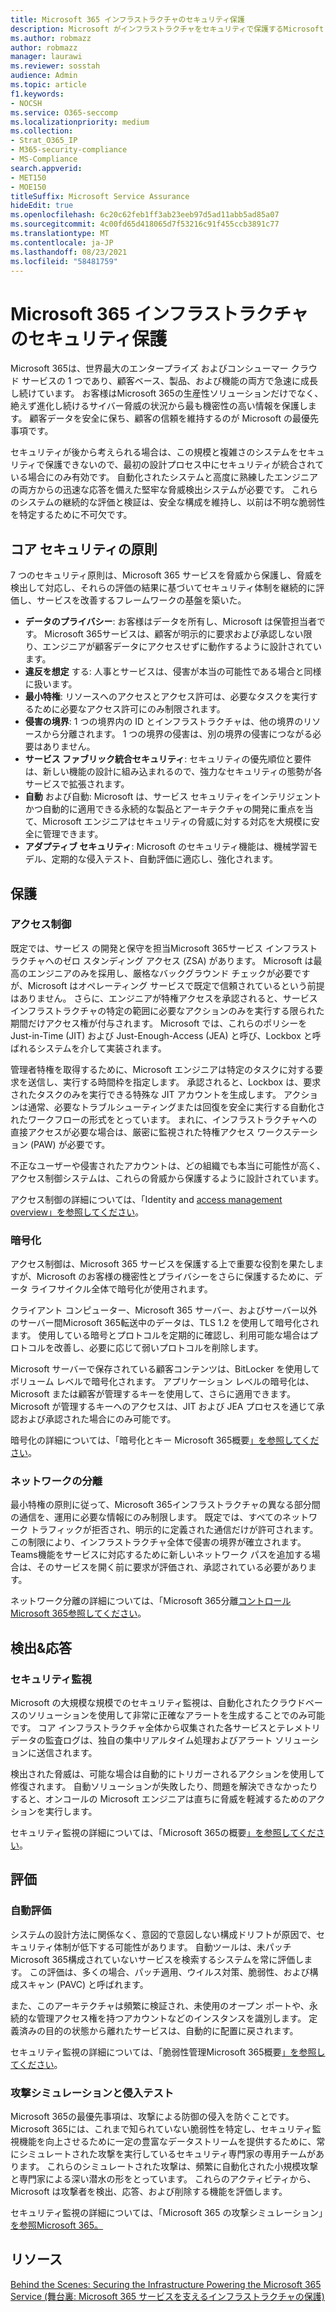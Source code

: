 ```yaml
---
title: Microsoft 365 インフラストラクチャのセキュリティ保護
description: Microsoft がインフラストラクチャをセキュリティで保護するMicrosoft 365説明します。
ms.author: robmazz
author: robmazz
manager: laurawi
ms.reviewer: sosstah
audience: Admin
ms.topic: article
f1.keywords:
- NOCSH
ms.service: O365-seccomp
ms.localizationpriority: medium
ms.collection:
- Strat_O365_IP
- M365-security-compliance
- MS-Compliance
search.appverid:
- MET150
- MOE150
titleSuffix: Microsoft Service Assurance
hideEdit: true
ms.openlocfilehash: 6c20c62feb1ff3ab23eeb97d5ad11abb5ad85a07
ms.sourcegitcommit: 4c00fd65d418065d7f53216c91f455ccb3891c77
ms.translationtype: MT
ms.contentlocale: ja-JP
ms.lasthandoff: 08/23/2021
ms.locfileid: "58481759"
---
```

# <a name="securing-the-microsoft-365-infrastructure"></a>Microsoft 365 インフラストラクチャのセキュリティ保護

Microsoft 365は、世界最大のエンタープライズ およびコンシューマー クラウド サービスの 1 つであり、顧客ベース、製品、および機能の両方で急速に成長し続けています。 お客様はMicrosoft 365の生産性ソリューションだけでなく、絶えず進化し続けるサイバー脅威の状況から最も機密性の高い情報を保護します。 顧客データを安全に保ち、顧客の信頼を維持するのが Microsoft の最優先事項です。

セキュリティが後から考えられる場合は、この規模と複雑さのシステムをセキュリティで保護できないので、最初の設計プロセス中にセキュリティが統合されている場合にのみ有効です。 自動化されたシステムと高度に熟練したエンジニアの両方からの迅速な応答を備えた堅牢な脅威検出システムが必要です。 これらのシステムの継続的な評価と検証は、安全な構成を維持し、以前は不明な脆弱性を特定するために不可欠です。

## <a name="core-security-principles"></a>コア セキュリティの原則

7 つのセキュリティ原則は、Microsoft 365 サービスを脅威から保護し、脅威を検出して対応し、それらの評価の結果に基づいてセキュリティ体制を継続的に評価し、サービスを改善するフレームワークの基盤を築いた。 

- **データのプライバシー**: お客様はデータを所有し、Microsoft は保管担当者です。 Microsoft 365サービスは、顧客が明示的に要求および承認しない限り、エンジニアが顧客データにアクセスせずに動作するように設計されています。
- **違反を想定** する: 人事とサービスは、侵害が本当の可能性である場合と同様に扱います。
- **最小特権**: リソースへのアクセスとアクセス許可は、必要なタスクを実行するために必要なアクセス許可にのみ制限されます。
- **侵害の境界**: 1 つの境界内の ID とインフラストラクチャは、他の境界のリソースから分離されます。 1 つの境界の侵害は、別の境界の侵害につながる必要はありません。
- **サービス ファブリック統合セキュリティ**: セキュリティの優先順位と要件は、新しい機能の設計に組み込まれるので、強力なセキュリティの態勢が各サービスで拡張されます。
- **自動** および自動: Microsoft は、サービス セキュリティをインテリジェントかつ自動的に適用できる永続的な製品とアーキテクチャの開発に重点を当て、Microsoft エンジニアはセキュリティの脅威に対する対応を大規模に安全に管理できます。
- **アダプティブ セキュリティ**: Microsoft のセキュリティ機能は、機械学習モデル、定期的な侵入テスト、自動評価に適応し、強化されます。

## <a name="protection"></a>保護

### <a name="access-control"></a>アクセス制御

既定では、サービス の開発と保守を担当Microsoft 365サービス インフラストラクチャへのゼロ スタンディング アクセス (ZSA) があります。 Microsoft は最高のエンジニアのみを採用し、厳格なバックグラウンド チェックが必要ですが、Microsoft はオペレーティング サービスで既定で信頼されているという前提はありません。 さらに、エンジニアが特権アクセスを承認されると、サービス インフラストラクチャの特定の範囲に必要なアクションのみを実行する限られた期間だけアクセス権が付与されます。 Microsoft では、これらのポリシーを Just-in-Time (JIT) および Just-Enough-Access (JEA) と呼び、Lockbox と呼ばれるシステムを介して実装されます。

管理者特権を取得するために、Microsoft エンジニアは特定のタスクに対する要求を送信し、実行する時間枠を指定します。 承認されると、Lockbox は、要求されたタスクのみを実行できる特殊な JIT アカウントを生成します。 アクションは通常、必要なトラブルシューティングまたは回復を安全に実行する自動化されたワークフローの形式をとっています。 まれに、インフラストラクチャへの直接アクセスが必要な場合は、厳密に監視された特権アクセス ワークステーション (PAW) が必要です。

不正なユーザーや侵害されたアカウントは、どの組織でも本当に可能性が高く、アクセス制御システムは、これらの脅威から保護するように設計されています。

アクセス制御の詳細については、「Identity and [access management overview」を参照してください](assurance-identity-and-access-management.md)。

### <a name="encryption"></a>暗号化

アクセス制御は、Microsoft 365 サービスを保護する上で重要な役割を果たしますが、Microsoft のお客様の機密性とプライバシーをさらに保護するために、データ ライフサイクル全体で暗号化が使用されます。

クライアント コンピューター、Microsoft 365 サーバー、およびサーバー以外のサーバー間Microsoft 365転送中のデータは、TLS 1.2 を使用して暗号化されます。 使用している暗号とプロトコルを定期的に確認し、利用可能な場合はプロトコルを改善し、必要に応じて弱いプロトコルを削除します。

Microsoft サーバーで保存されている顧客コンテンツは、BitLocker を使用してボリューム レベルで暗号化されます。 アプリケーション レベルの暗号化は、Microsoft または顧客が管理するキーを使用して、さらに適用できます。 Microsoft が管理するキーへのアクセスは、JIT および JEA プロセスを通じて承認および承認された場合にのみ可能です。

暗号化の詳細については、「暗号化とキー Microsoft 365概要[」を参照してください](assurance-encryption.md)。

### <a name="network-isolation"></a>ネットワークの分離

最小特権の原則に従って、Microsoft 365インフラストラクチャの異なる部分間の通信を、運用に必要な情報にのみ制限します。 既定では、すべてのネットワーク トラフィックが拒否され、明示的に定義された通信だけが許可されます。 この制限により、インフラストラクチャ全体で侵害の境界が確立されます。 Teams機能をサービスに対応するために新しいネットワーク パスを追加する場合は、そのサービスを開く前に要求が評価され、承認されている必要があります。

ネットワーク分離の詳細については、「Microsoft 365分離[コントロールMicrosoft 365参照してください](/microsoft-365/enterprise/microsoft-365-isolation-controls)。

## <a name="detection--response"></a>検出&応答

### <a name="security-monitoring"></a>セキュリティ監視

Microsoft の大規模な規模でのセキュリティ監視は、自動化されたクラウドベースのソリューションを使用して非常に正確なアラートを生成することでのみ可能です。 コア インフラストラクチャ全体から収集された各サービスとテレメトリ データの監査ログは、独自の集中リアルタイム処理およびアラート ソリューションに送信されます。

検出された脅威は、可能な場合は自動的にトリガーされるアクションを使用して修復されます。 自動ソリューションが失敗したり、問題を解決できなかったりすると、オンコールの Microsoft エンジニアは直ちに脅威を軽減するためのアクションを実行します。

セキュリティ監視の詳細については、「Microsoft 365の概要[」を参照してください](assurance-security-monitoring.md)。

## <a name="assessment"></a>評価

### <a name="automated-assessments"></a>自動評価

システムの設計方法に関係なく、意図的で意図しない構成ドリフトが原因で、セキュリティ体制が低下する可能性があります。 自動ツールは、未パッチMicrosoft 365構成されていないサービスを検索するシステムを常に評価します。 この評価は、多くの場合、パッチ適用、ウイルス対策、脆弱性、および構成スキャン (PAVC) と呼ばれます。

また、このアーキテクチャは頻繁に検証され、未使用のオープン ポートや、永続的な管理アクセス権を持つアカウントなどのインスタンスを識別します。 定義済みの目的の状態から離れたサービスは、自動的に配置に戻されます。

セキュリティ監視の詳細については、「脆弱性管理Microsoft 365概要[」を参照してください](assurance-vulnerability-management.md)。

### <a name="attack-simulation-and-penetration-testing"></a>攻撃シミュレーションと侵入テスト

Microsoft 365の最優先事項は、攻撃による防御の侵入を防ぐことです。 Microsoft 365には、これまで知られていない脆弱性を特定し、セキュリティ監視機能を向上させるために一定の豊富なデータストリームを提供するために、常にシミュレートされた攻撃を実行しているセキュリティ専門家の専用チームがあります。 これらのシミュレートされた攻撃は、頻繁に自動化された小規模攻撃と専門家による深い潜水の形をとっています。 これらのアクティビティから、Microsoft は攻撃者を検出、応答、および削除する機能を評価します。

セキュリティ監視の詳細については、「Microsoft 365 の攻撃シミュレーション」[を参照Microsoft 365。](assurance-monitoring-and-testing.md)

## <a name="resources"></a>リソース

[Behind the Scenes: Securing the Infrastructure Powering the Microsoft 365 Service (舞台裏: Microsoft 365 サービスを支えるインフラストラクチャの保護)](https://download.microsoft.com/download/c/4/5/c45b197e-f0d9-4f40-bd5f-ed8fc7d0cd8c/M365DCSecurityIntro_Whitepaper.pdf)

